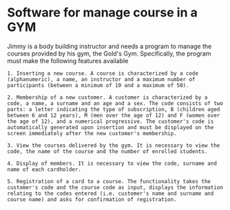 # Software for manage course in a GYM

Jimmy is a body building instructor and needs a program to manage the courses provided by his gym, the Gold's Gym. Specifically, the program must make the following features available

	1. Inserting a new course. A course is characterized by a code (alphanumeric), a name, an instructor and a maximum number of participants (between a minimum of 10 and a maximum of 50).
  
	2. Membership of a new customer. A customer is characterized by a code, a name, a surname and an age and a sex. The code consists of two parts: a letter indicating the type of subscription, B (children aged between 6 and 12 years), M (men over the age of 12) and F (women over the age of 12), and a numerical progressive. The customer's code is automatically generated upon insertion and must be displayed on the screen immediately after the new customer's membership.
  
	3. View the courses delivered by the gym. It is necessary to view the code, the name of the course and the number of enrolled students.
  
	4. Display of members. It is necessary to view the code, surname and name of each cardholder.
  
	5. Registration of a card to a course. The functionality takes the customer's code and the course code as input, displays the information relating to the codes entered (i.e. customer's name and surname and course name) and asks for confirmation of registration.
